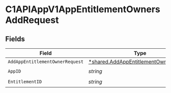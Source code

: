 # C1APIAppV1AppEntitlementOwnersAddRequest


## Fields

| Field                                                                                                | Type                                                                                                 | Required                                                                                             | Description                                                                                          |
| ---------------------------------------------------------------------------------------------------- | ---------------------------------------------------------------------------------------------------- | ---------------------------------------------------------------------------------------------------- | ---------------------------------------------------------------------------------------------------- |
| `AddAppEntitlementOwnerRequest`                                                                      | [*shared.AddAppEntitlementOwnerRequest](../../../pkg/models/shared/addappentitlementownerrequest.md) | :heavy_minus_sign:                                                                                   | N/A                                                                                                  |
| `AppID`                                                                                              | *string*                                                                                             | :heavy_check_mark:                                                                                   | N/A                                                                                                  |
| `EntitlementID`                                                                                      | *string*                                                                                             | :heavy_check_mark:                                                                                   | N/A                                                                                                  |
